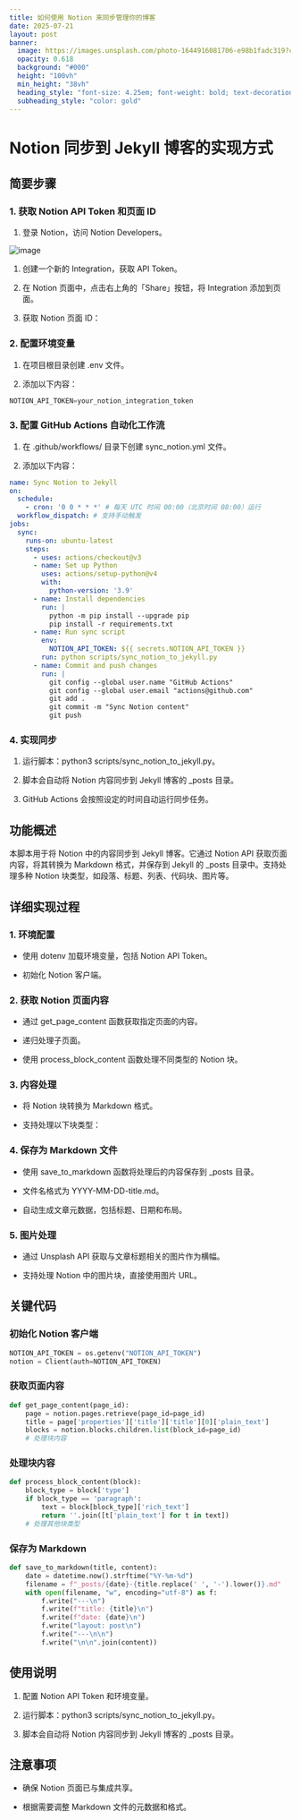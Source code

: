 ```yaml
---
title: 如何使用 Notion 来同步管理你的博客
date: 2025-07-21
layout: post
banner:
  image: https://images.unsplash.com/photo-1644916081706-e98b1fadc319?crop=entropy&cs=tinysrgb&fit=max&fm=jpg&ixid=M3w2OTIwMzJ8MHwxfHJhbmRvbXx8fHx8fHx8fDE3NTMxMTUzOTR8&ixlib=rb-4.1.0&q=80&w=1080
  opacity: 0.618
  background: "#000"
  height: "100vh"
  min_height: "38vh"
  heading_style: "font-size: 4.25em; font-weight: bold; text-decoration: underline"
  subheading_style: "color: gold"
---
```


# Notion 同步到 Jekyll 博客的实现方式

## 简要步骤

### 1. 获取 Notion API Token 和页面 ID

1. 登录 Notion，访问 Notion Developers。

![image](https://prod-files-secure.s3.us-west-2.amazonaws.com/a7a0cc5a-89b9-4cda-8686-1fba0ca52f40/d19c1afe-dea5-4312-9333-786b0ba83054/image.png?X-Amz-Algorithm=AWS4-HMAC-SHA256&X-Amz-Content-Sha256=UNSIGNED-PAYLOAD&X-Amz-Credential=ASIAZI2LB466QP7FEPPI%2F20250721%2Fus-west-2%2Fs3%2Faws4_request&X-Amz-Date=20250721T162954Z&X-Amz-Expires=3600&X-Amz-Security-Token=IQoJb3JpZ2luX2VjEMD%2F%2F%2F%2F%2F%2F%2F%2F%2F%2FwEaCXVzLXdlc3QtMiJHMEUCIQCGjjwx9CAd41dm1H%2F0GXBJqkWGagiMFTAPIcGq7hbk5AIgQO2k1JQ%2Fegu%2F3FGv6BTuG%2BAKgNVdn3E0CDGBJWkDWDEqiAQI2f%2F%2F%2F%2F%2F%2F%2F%2F%2F%2FARAAGgw2Mzc0MjMxODM4MDUiDIL0ZZhPS4Xg%2FVUNJircA0jU%2FKZZOW%2FVqoqJMMzFy8uKZqItknswu6rNcxGmtV%2B9XyI8M7QjaPo0%2FiPPvHsPh6Qun5FmfXrxydh9YiHs9RtZvA3RzE%2B0jyibN6Yyo9mP13SNwUDspQhf%2F19LaM%2FtXED%2BXWtqpaqrKVs%2BdIVS3clWYYDre%2FjtKnMOE%2F42Pc8khpTOcyOmvhHfSzkBE3Tldkfht8lCzXoNyLUXJK%2FPhJVb7hJEYtZRAlElthWLHLAIAx5wnAUNuMkTohZLnoBsF2zjcQy%2FbzNf4oKzPkvLOhcO9nTosKyo5I0V2XB%2BrjO9YYm%2BkmVmRYsToNm4muu%2FuNNsqmRwmkIcUmBKZAK8zmeGUAh8bnO0a6UZMJm2mGUt%2BqjLH7yO13e1LRzV0I13aoLFKXQU%2B6IAC2p53gdZmTRH5VWi2gE%2BU%2B6jTjIWfisYAbX%2BOVyaBFjKfia%2Fx7aLREMk%2B7ojqTS4CCptNd6jZXCgyEAweDx%2BM%2FwFdp7JnLNT0mkTODuJFwgT5X%2Fb27zfhVLb0KhviX7f%2BqVS2KzIvFy9l3uMdeGN1cniDByAYjt%2FCyWv88%2F0nVqTTjXnyjQ7VJodG0DSXhdZ0DYyxxH6w1YyrP8oi9VkvbI4YAVMMYYjTFrrqPSOw3sNYImgMI7F%2BcMGOqUBCSK8Nbq4liuN0KQaT1MLGwHHXv%2F5OWn%2FQR9tSmNx4bOFcxPL0moQfGHHQVYK4fiWooSRIhB4p8tfoRV9N3mT3BalsUgx%2BIiUKlRhpk50lRMAYThkCMAxPr79AEhuMQCmwK71t3CE6fgUjIVwnyunNydhcfkTmJtmzQHtj9%2BUzw4ixGYWejiQ8%2BQo9pTMkLI%2F31R%2BBU6f9qHoqciTqc3204o382Oi&X-Amz-Signature=248b03ee306dd697e2ac1b76d8b44f448e679fb305559ac265c47b71963ca6f3&X-Amz-SignedHeaders=host&x-amz-checksum-mode=ENABLED&x-id=GetObject)

1. 创建一个新的 Integration，获取 API Token。

1. 在 Notion 页面中，点击右上角的「Share」按钮，将 Integration 添加到页面。

1. 获取 Notion 页面 ID：


### 2. 配置环境变量

1. 在项目根目录创建 .env 文件。

1. 添加以下内容：

```javascript
NOTION_API_TOKEN=your_notion_integration_token
```

### 3. 配置 GitHub Actions 自动化工作流

1. 在 .github/workflows/ 目录下创建 sync_notion.yml 文件。

1. 添加以下内容：

```yaml
name: Sync Notion to Jekyll
on:
  schedule:
    - cron: '0 0 * * *' # 每天 UTC 时间 00:00（北京时间 08:00）运行
  workflow_dispatch: # 支持手动触发
jobs:
  sync:
    runs-on: ubuntu-latest
    steps:
      - uses: actions/checkout@v3
      - name: Set up Python
        uses: actions/setup-python@v4
        with:
          python-version: '3.9'
      - name: Install dependencies
        run: |
          python -m pip install --upgrade pip
          pip install -r requirements.txt
      - name: Run sync script
        env:
          NOTION_API_TOKEN: ${{ secrets.NOTION_API_TOKEN }}
        run: python scripts/sync_notion_to_jekyll.py
      - name: Commit and push changes
        run: |
          git config --global user.name "GitHub Actions"
          git config --global user.email "actions@github.com"
          git add .
          git commit -m "Sync Notion content"
          git push
```

### 4. 实现同步

1. 运行脚本：python3 scripts/sync_notion_to_jekyll.py。

1. 脚本会自动将 Notion 内容同步到 Jekyll 博客的 _posts 目录。

1. GitHub Actions 会按照设定的时间自动运行同步任务。

## 功能概述

本脚本用于将 Notion 中的内容同步到 Jekyll 博客。它通过 Notion API 获取页面内容，将其转换为 Markdown 格式，并保存到 Jekyll 的 _posts 目录中。支持处理多种 Notion 块类型，如段落、标题、列表、代码块、图片等。

## 详细实现过程

### 1. 环境配置

- 使用 dotenv 加载环境变量，包括 Notion API Token。

- 初始化 Notion 客户端。

### 2. 获取 Notion 页面内容

- 通过 get_page_content 函数获取指定页面的内容。

- 递归处理子页面。

- 使用 process_block_content 函数处理不同类型的 Notion 块。

### 3. 内容处理

- 将 Notion 块转换为 Markdown 格式。

- 支持处理以下块类型：


### 4. 保存为 Markdown 文件

- 使用 save_to_markdown 函数将处理后的内容保存到 _posts 目录。

- 文件名格式为 YYYY-MM-DD-title.md。

- 自动生成文章元数据，包括标题、日期和布局。

### 5. 图片处理

- 通过 Unsplash API 获取与文章标题相关的图片作为横幅。

- 支持处理 Notion 中的图片块，直接使用图片 URL。

## 关键代码

### 初始化 Notion 客户端

```python
NOTION_API_TOKEN = os.getenv("NOTION_API_TOKEN")
notion = Client(auth=NOTION_API_TOKEN)
```

### 获取页面内容

```python
def get_page_content(page_id):
    page = notion.pages.retrieve(page_id=page_id)
    title = page['properties']['title']['title'][0]['plain_text']
    blocks = notion.blocks.children.list(block_id=page_id)
    # 处理块内容
```

### 处理块内容

```python
def process_block_content(block):
    block_type = block['type']
    if block_type == 'paragraph':
        text = block[block_type]['rich_text']
        return ''.join([t['plain_text'] for t in text])
    # 处理其他块类型
```

### 保存为 Markdown

```python
def save_to_markdown(title, content):
    date = datetime.now().strftime("%Y-%m-%d")
    filename = f"_posts/{date}-{title.replace(' ', '-').lower()}.md"
    with open(filename, "w", encoding="utf-8") as f:
        f.write("---\n")
        f.write(f"title: {title}\n")
        f.write(f"date: {date}\n")
        f.write("layout: post\n")
        f.write("---\n\n")
        f.write("\n\n".join(content))
```

## 使用说明

1. 配置 Notion API Token 和环境变量。

1. 运行脚本：python3 scripts/sync_notion_to_jekyll.py。

1. 脚本会自动将 Notion 内容同步到 Jekyll 博客的 _posts 目录。

## 注意事项

- 确保 Notion 页面已与集成共享。

- 根据需要调整 Markdown 文件的元数据和格式。
